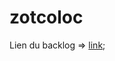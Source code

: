 ﻿# zotcoloc

Lien du backlog => [link][link-id];

[link-id]: https://docs.google.com/spreadsheets/d/14tPe0MTbctCp882RL4f6YqTeoEYqpn8_bRR_xzyjwCc/edit?usp=sharing; 